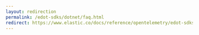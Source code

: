 ```yaml
---
layout: redirection
permalink: /edot-sdks/dotnet/faq.html
redirect: https://www.elastic.co/docs/reference/opentelemetry/edot-sdks/dotnet/index.html
---
```


